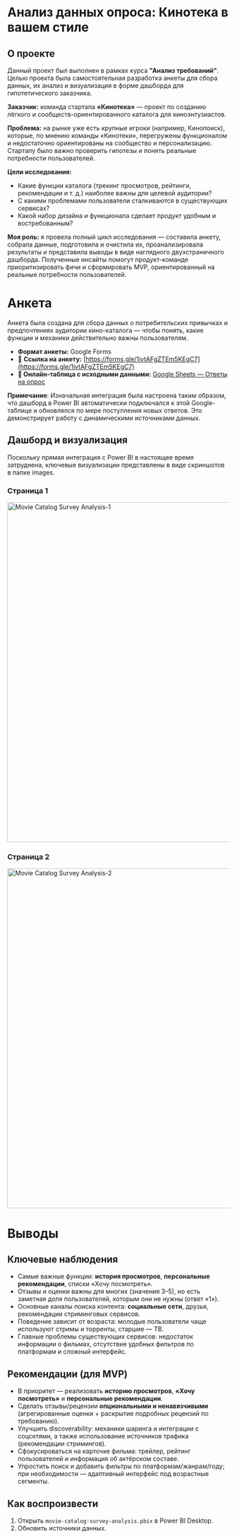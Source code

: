 # Анализ данных опроса: Кинотека в вашем стиле

## О проекте

Данный проект был выполнен в рамках курса **"Анализ требований"**. Целью проекта была самостоятельная разработка анкеты для сбора данных, их анализ и визуализация в форме дашборда для гипотетического заказчика.

**Заказчик:** команда стартапа **«Кинотека»** — проект по созданию лёгкого и сообществ-ориентированного каталога для киноэнтузиастов.

**Проблема:** на рынке уже есть крупные игроки (например, Кинопоиск), которые, по мнению команды «Кинотеки», перегружены функционалом и недостаточно ориентированы на сообщество и персонализацию. Стартапу было важно проверить гипотезы и понять реальные потребности пользователей.

**Цели исследования:**

* Какие функции каталога (трекинг просмотров, рейтинги, рекомендации и т. д.) наиболее важны для целевой аудитории?
* С какими проблемами пользователи сталкиваются в существующих сервисах?
* Какой набор дизайна и функционала сделает продукт удобным и востребованным?

**Моя роль:** я провела полный цикл исследования — составила анкету, собрала данные, подготовила и очистила их, проанализировала результаты и представила выводы в виде наглядного двухстраничного дашборда. Полученные инсайты помогут продукт-команде приоритизировать фичи и сформировать MVP, ориентированный на реальные потребности пользователей.

# Анкета

Анкета была создана для сбора данных о потребительских привычках и предпочтениях аудитории кино-каталога — чтобы понять, какие функции и механики действительно важны пользователям.

* **Формат анкеты:** Google Forms
* 📄 **Ссылка на анкету:** [https://forms.gle/1ivtAFgZTEm5KEgC7](https://forms.gle/1ivtAFgZTEm5KEgC7)
* **🔗 Онлайн-таблица с исходными данными:** [Google Sheets — Ответы на опрос](https://docs.google.com/spreadsheets/d/1HqvjH2lr1PudXcuglqaPkHIoWbrgQ-cTIntqLfBI5MM/edit?usp=sharing)

**Примечание**: Изначальная интеграция была настроена таким образом, что дашборд в Power BI автоматически подключался к этой Google-таблице и обновлялся по мере поступления новых ответов. Это демонстрирует работу с динамическими источниками данных.

## Дашборд и визуализация

Поскольку прямая интеграция с Power BI в настоящее время затруднена, ключевые визуализации представлены в виде скриншотов в папке images.

### Страница 1
<img width="1328" height="768" alt="Movie Catalog Survey Analysis-1" src="https://github.com/user-attachments/assets/4961402a-d196-410e-b00f-df72bdd48634" />

### Страница 2
<img width="1328" height="768" alt="Movie Catalog Survey Analysis-2" src="https://github.com/user-attachments/assets/260ee6f6-d086-42c6-b228-6c4230340013" />

# Выводы

## Ключевые наблюдения

* Самые важные функции: **история просмотров**, **персональные рекомендации**, списки «Хочу посмотреть».
* Отзывы и оценки важны для многих (значения 3–5), но есть заметная доля пользователей, которым они не нужны (ответ «1»).
* Основные каналы поиска контента: **социальные сети**, друзья, рекомендации стриминговых сервисов.
* Поведение зависит от возраста: молодые пользователи чаще используют стримы и торренты, старшие — ТВ.
* Главные проблемы существующих сервисов: недостаток информации о фильмах, отсутствие удобных фильтров по платформам и сложный интерфейс.

## Рекомендации (для MVP)

* В приоритет — реализовать **историю просмотров**, **«Хочу посмотреть»** и **персональные рекомендации**.
* Сделать отзывы/рецензии **опциональными и ненавязчивыми** (агрегированные оценки + раскрытие подробных рецензий по требованию).
* Улучшить discoverability: механики шаринга и интеграции с соцсетями, а также использование источников трафика (рекомендации стримингов).
* Сфокусироваться на карточке фильма: трейлер, рейтинг пользователей и информация об актёрском составе.
* Упростить поиск и добавить фильтры по платформам/жанрам/году; при необходимости — адаптивный интерфейс под возрастные сегменты.

## Как воспроизвести
1. Открыть `movie-catalog-survey-analysis.pbix` в Power BI Desktop.  
2. Обновить источники данных.  

